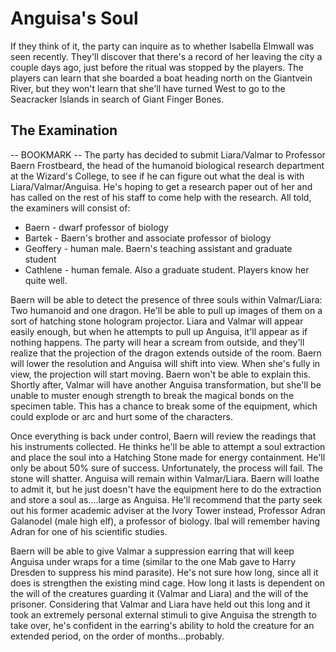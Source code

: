 # Anguisa's Soul
If they think of it, the party can inquire as to whether Isabella Elmwall was seen recently. They'll discover that there's a record of her leaving the city a couple days ago, just before the ritual was stopped by the players. The players can learn that she boarded a boat heading north on the Giantvein River, but they won't learn that she'll have turned West to go to the Seacracker Islands in search of Giant Finger Bones.

## The Examination
-- BOOKMARK --
The party has decided to submit Liara/Valmar to Professor Baern Frostbeard, the head of the humanoid biological research department at the Wizard's College, to see if he can figure out what the deal is with Liara/Valmar/Anguisa. He's hoping to get a research paper out of her and has called on the rest of his staff to come help with the research. All told, the examiners will consist of:

* Baern - dwarf professor of biology
* Bartek - Baern's brother and associate professor of biology
* Geoffery - human male. Baern's teaching assistant and graduate student
* Cathlene - human female. Also a graduate student. Players know her quite well.

Baern will be able to detect the presence of three souls within Valmar/Liara: Two humanoid and one dragon. He'll be able to pull up images of them on a sort of hatching stone hologram projector. Liara and Valmar will appear    easily enough, but when he attempts to pull up Anguisa, it'll appear as if nothing happens. The party will hear a scream from outside, and they'll realize that the projection of the dragon extends outside of the room. Baern will lower the resolution and Anguisa will shift into view. When she's fully in view, the projection will start moving. Baern won't be able to explain this. Shortly after, Valmar will have another Anguisa transformation, but she'll be unable to muster enough strength to break the magical bonds on the specimen table. This has a chance to break some of the equipment, which could explode or arc and hurt some of the characters.

Once everything is back under control, Baern will review the readings that his instruments collected. He thinks he'll be able to attempt a soul extraction and place the soul into a Hatching Stone made for energy containment. He'll only be about 50% sure of success. Unfortunately, the process will fail. The stone will shatter. Anguisa will remain within Valmar/Liara. Baern will loathe to admit it, but he just doesn't have the equipment here to do the extraction and store a soul as....large as Anguisa. He'll recommend that the party seek out his former academic adviser at the Ivory Tower instead, Professor Adran Galanodel (male high elf), a professor of biology. Ibal will remember having Adran for one of his scientific studies.

Baern will be able to give Valmar a suppression earring that will keep Anguisa under wraps for a time (similar to the one Mab gave to Harry Dresden to suppress his mind parasite). He's not sure how long, since all it does is strengthen the existing mind cage. How long it lasts is dependent on the will of the creatures guarding it (Valmar and Liara) and the will of the prisoner. Considering that Valmar and Liara have held out this long and it took an extremely personal external stimuli to give Anguisa the strength to take over, he's confident in the earring's ability to hold the creature for an extended period, on the order of months...probably.

